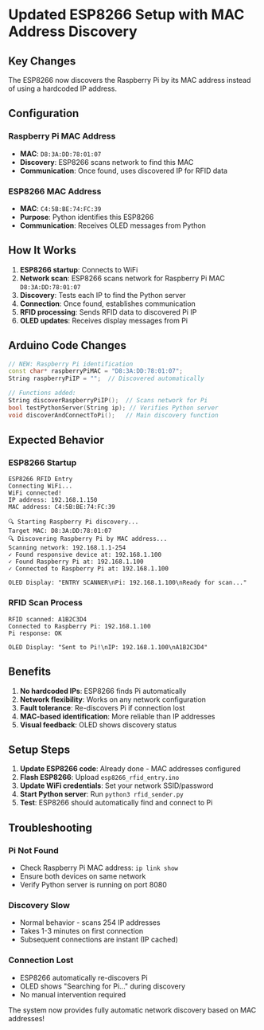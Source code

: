 # Updated ESP8266 Setup with MAC Address Discovery

## Key Changes

The ESP8266 now discovers the Raspberry Pi by its MAC address instead of using a hardcoded IP address.

## Configuration

### Raspberry Pi MAC Address
- **MAC**: `D8:3A:DD:78:01:07`
- **Discovery**: ESP8266 scans network to find this MAC
- **Communication**: Once found, uses discovered IP for RFID data

### ESP8266 MAC Address  
- **MAC**: `C4:5B:BE:74:FC:39`
- **Purpose**: Python identifies this ESP8266
- **Communication**: Receives OLED messages from Python

## How It Works

1. **ESP8266 startup**: Connects to WiFi
2. **Network scan**: ESP8266 scans network for Raspberry Pi MAC `D8:3A:DD:78:01:07`
3. **Discovery**: Tests each IP to find the Python server
4. **Connection**: Once found, establishes communication
5. **RFID processing**: Sends RFID data to discovered Pi IP
6. **OLED updates**: Receives display messages from Pi

## Arduino Code Changes

```cpp
// NEW: Raspberry Pi identification
const char* raspberryPiMAC = "D8:3A:DD:78:01:07";
String raspberryPiIP = "";  // Discovered automatically

// Functions added:
String discoverRaspberryPiIP();  // Scans network for Pi
bool testPythonServer(String ip); // Verifies Python server
void discoverAndConnectToPi();   // Main discovery function
```

## Expected Behavior

### ESP8266 Startup
```
ESP8266 RFID Entry
Connecting WiFi...
WiFi connected!
IP address: 192.168.1.150
MAC address: C4:5B:BE:74:FC:39

🔍 Starting Raspberry Pi discovery...
Target MAC: D8:3A:DD:78:01:07
🔍 Discovering Raspberry Pi by MAC address...
Scanning network: 192.168.1.1-254
✓ Found responsive device at: 192.168.1.100
✓ Found Raspberry Pi at: 192.168.1.100
✓ Connected to Raspberry Pi at: 192.168.1.100

OLED Display: "ENTRY SCANNER\nPi: 192.168.1.100\nReady for scan..."
```

### RFID Scan Process
```
RFID scanned: A1B2C3D4
Connected to Raspberry Pi: 192.168.1.100
Pi response: OK

OLED Display: "Sent to Pi!\nIP: 192.168.1.100\nA1B2C3D4"
```

## Benefits

1. **No hardcoded IPs**: ESP8266 finds Pi automatically
2. **Network flexibility**: Works on any network configuration
3. **Fault tolerance**: Re-discovers Pi if connection lost
4. **MAC-based identification**: More reliable than IP addresses
5. **Visual feedback**: OLED shows discovery status

## Setup Steps

1. **Update ESP8266 code**: Already done - MAC addresses configured
2. **Flash ESP8266**: Upload `esp8266_rfid_entry.ino`
3. **Update WiFi credentials**: Set your network SSID/password
4. **Start Python server**: Run `python3 rfid_sender.py`
5. **Test**: ESP8266 should automatically find and connect to Pi

## Troubleshooting

### Pi Not Found
- Check Raspberry Pi MAC address: `ip link show`
- Ensure both devices on same network
- Verify Python server is running on port 8080

### Discovery Slow
- Normal behavior - scans 254 IP addresses
- Takes 1-3 minutes on first connection
- Subsequent connections are instant (IP cached)

### Connection Lost
- ESP8266 automatically re-discovers Pi
- OLED shows "Searching for Pi..." during discovery
- No manual intervention required

The system now provides fully automatic network discovery based on MAC addresses!
